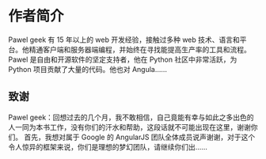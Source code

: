 # 作者简介

Pawel geek 有 15 年以上的 web 开发经验，接触过多种 web 技术、语言和平台。他精通客户端和服务器端编程，并始终在寻找能提高生产率的工具和流程。 Pawel 是自由和开源软件的坚定支持者，他在 Python 社区中非常活跃，为 Python 项目贡献了大量的代码。他也对 Angula……

## 致谢

Pawel geek：回想过去的几个月，我不敢相信，自己竟能有幸与如此之多出色的人一同为本书工作，没有你们的汗水和帮助，这段话就不可能出现在这里，谢谢你们。 首先，我想对属于 Google 的 AngularJS 团队全体成员说声谢谢，对于这个令人惊异的框架来说，你们是理想的梦幻团队，请继续你们出……

